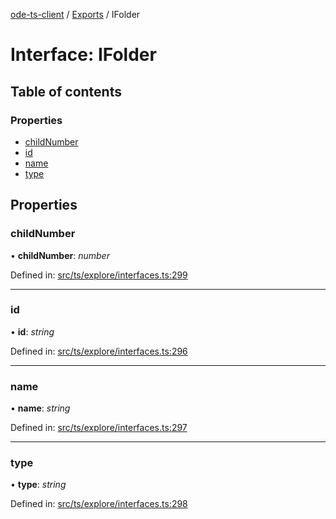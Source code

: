 [ode-ts-client](../README.md) / [Exports](../modules.md) / IFolder

# Interface: IFolder

## Table of contents

### Properties

- [childNumber](ifolder.md#childnumber)
- [id](ifolder.md#id)
- [name](ifolder.md#name)
- [type](ifolder.md#type)

## Properties

### childNumber

• **childNumber**: *number*

Defined in: [src/ts/explore/interfaces.ts:299](https://github.com/opendigitaleducation/ode-ts-client/blob/b81969a/src/ts/explore/interfaces.ts#L299)

___

### id

• **id**: *string*

Defined in: [src/ts/explore/interfaces.ts:296](https://github.com/opendigitaleducation/ode-ts-client/blob/b81969a/src/ts/explore/interfaces.ts#L296)

___

### name

• **name**: *string*

Defined in: [src/ts/explore/interfaces.ts:297](https://github.com/opendigitaleducation/ode-ts-client/blob/b81969a/src/ts/explore/interfaces.ts#L297)

___

### type

• **type**: *string*

Defined in: [src/ts/explore/interfaces.ts:298](https://github.com/opendigitaleducation/ode-ts-client/blob/b81969a/src/ts/explore/interfaces.ts#L298)
